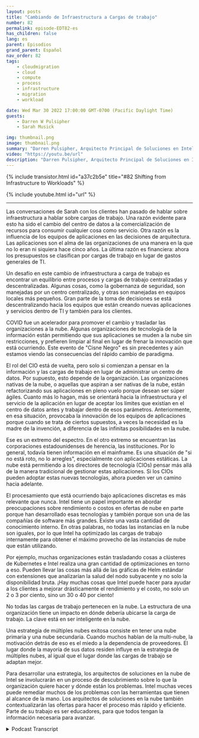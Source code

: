 ```yaml
---
layout: posts
title: "Cambiando de Infraestructura a Cargas de trabajo"
number: 82
permalink: episode-EDT82-es
has_children: false
lang: es
parent: Episodios
grand_parent: Español
nav_order: 82
tags:
    - cloudmigration
    - cloud
    - compute
    - process
    - infrastructure
    - migration
    - workload

date: Wed Mar 30 2022 17:00:00 GMT-0700 (Pacific Daylight Time)
guests:
    - Darren W Pulsipher
    - Sarah Musick

img: thumbnail.png
image: thumbnail.png
summary: "Darren Pulsipher, Arquitecto Principal de Soluciones en Intel, continúa su conversación con Sarah Musick, Arquitecta de Soluciones en la Nube de Intel, sobre el cambio de la infraestructura a las cargas de trabajo. Por favor, colóquelo en la lista de reproducción de Abrazando la Transformación Digital."
video: "https://youtu.be/url"
description: "Darren Pulsipher, Arquitecto Principal de Soluciones en Intel, continúa su conversación con Sarah Musick, Arquitecta de Soluciones en la Nube de Intel, sobre el cambio de la infraestructura a las cargas de trabajo. Por favor, colóquelo en la lista de reproducción de Abrazando la Transformación Digital."
---
```


<div>
{% include transistor.html id="a37c2b5e" title="#82 Shifting from Infrastructure to Workloads" %}

{% include youtube.html id="url" %}
</div>

---

Las conversaciones de Sarah con los clientes han pasado de hablar sobre infraestructura a hablar sobre cargas de trabajo. Una razón evidente para esto ha sido el cambio del centro de datos a la comercialización de recursos para consumir cualquier cosa como servicio. Otra razón es la influencia de los equipos de aplicaciones en las decisiones de arquitectura. Las aplicaciones son el alma de las organizaciones de una manera en la que no lo eran ni siquiera hace cinco años. La última razón es financiera: ahora los presupuestos se clasifican por cargas de trabajo en lugar de gastos generales de TI.

Un desafío en este cambio de infraestructura a carga de trabajo es encontrar un equilibrio entre procesos y cargas de trabajo centralizadas y descentralizadas. Algunas cosas, como la gobernanza de seguridad, son manejadas por un centro centralizado, y otras son manejadas en equipos locales más pequeños. Gran parte de la toma de decisiones se está descentralizando hacia los equipos que están creando nuevas aplicaciones y servicios dentro de TI y también para los clientes.

COVID fue un acelerador para promover el cambio y trasladar las organizaciones a la nube. Algunas organizaciones de tecnología de la información están permitiendo que sus aplicaciones se muden a la nube sin restricciones, y prefieren limpiar al final en lugar de frenar la innovación que está ocurriendo. Este evento de "Cisne Negro" es sin precedentes y aún estamos viendo las consecuencias del rápido cambio de paradigma.

El rol del CIO está de vuelta, pero solo si comienzan a pensar en la información y las cargas de trabajo en lugar de administrar un centro de datos. Por supuesto, esto depende de la organización. Las organizaciones nativas de la nube, o aquellas que aspiran a ser nativas de la nube, están refactorizando sus aplicaciones en pleno vuelo porque desean ser súper ágiles. Cuanto más lo hagan, más se orientará hacia la infraestructura y el servicio de la aplicación en lugar de aceptar los límites que existían en el centro de datos antes y trabajar dentro de esos parámetros. Anteriormente, en esa situación, provocaba la innovación de los equipos de aplicaciones porque cuando se trata de ciertos supuestos, a veces la necesidad es la madre de la invención, a diferencia de las infinitas posibilidades en la nube.

Ese es un extremo del espectro. En el otro extremo se encuentran las corporaciones estadounidenses de herencia, las instituciones. Por lo general, todavía tienen información en el mainframe. Es una situación de "si no está roto, no lo arregles", especialmente con aplicaciones estáticas. La nube está permitiendo a los directores de tecnología (CIOs) pensar más allá de la manera tradicional de gestionar estas aplicaciones. Si los CIOs pueden adoptar estas nuevas tecnologías, ahora pueden ver un camino hacia adelante.

El procesamiento que está ocurriendo bajo aplicaciones discretas es más relevante que nunca. Intel tiene un papel importante en abordar preocupaciones sobre rendimiento o costos en ofertas de nube en parte porque han desarrollado esas tecnologías y también porque son una de las compañías de software más grandes. Existe una vasta cantidad de conocimiento interno. En otras palabras, no todas las instancias en la nube son iguales, por lo que Intel ha optimizado las cargas de trabajo internamente para obtener el máximo provecho de las instancias de nube que están utilizando.

Por ejemplo, muchas organizaciones están trasladando cosas a clústeres de Kubernetes e Intel realiza una gran cantidad de optimizaciones en torno a eso. Pueden llevar las cosas más allá de las gráficas de Helm estándar con extensiones que analizarían la salud del nodo subyacente y no solo la disponibilidad bruta. ¡Hay muchas cosas que Intel puede hacer para ayudar a los clientes a mejorar drásticamente el rendimiento y el costo, no solo un 2 o 3 por ciento, sino un 30 o 40 por ciento!

No todas las cargas de trabajo pertenecen en la nube. La estructura de una organización tiene un impacto en dónde debería ubicarse la carga de trabajo. La clave está en ser inteligente en la nube.

Una estrategia de múltiples nubes exitosa consiste en tener una nube primaria y una nube secundaria. Cuando muchos hablan de la multi-nube, la motivación detrás de eso es el miedo a la dependencia de proveedores. El lugar donde la mayoría de sus datos residen influye en la estrategia de múltiples nubes, al igual que el lugar donde las cargas de trabajo se adaptan mejor.

Para desarrollar una estrategia, los arquitectos de soluciones en la nube de Intel se involucrarán en un proceso de descubrimiento sobre lo que la organización quiere hacer y dónde están los problemas. Intel muchas veces puede remediar muchos de los problemas con las herramientas que tienen al alcance de la mano. Los arquitectos de soluciones en la nube también contextualizarán las ofertas para hacer el proceso más rápido y eficiente. Parte de su trabajo es ser educadores, para que todos tengan la información necesaria para avanzar.



<details>
<summary> Podcast Transcript </summary>

<p></p>

</details>
